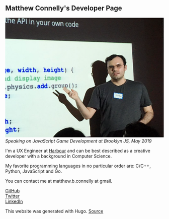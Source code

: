 ## Matthew Connelly's Developer Page

![](/images/me.png)  
_Speaking on JavaScript Game Development at Brooklyn JS, May 2019_

I'm a UX Engineer at [Harbour](https://harbourshare.com/) and can be best described as a creative developer with a background in Computer Science.   

My favorite programming languages in no particular order are: C/C++, Python, JavaScript and Go.

You can contact me at matthew.b.connelly at gmail.

[GitHub](https://github.com/mattConn)  
[Twitter](https://twitter.com/mattconndev)  
[LinkedIn](https://www.linkedin.com/in/mattconndev/)  

This website was generated with Hugo. [Source](https://github.com/mattConn/mattconn.github.io)

